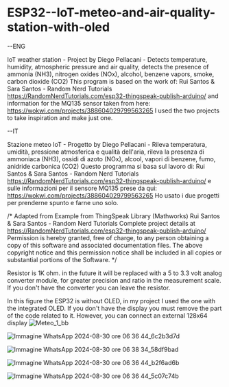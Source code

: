 # ESP32--IoT-meteo-and-air-quality-station-with-oled

--ENG

IoT weather station - Project by Diego Pellacani -
Detects temperature, humidity, atmospheric pressure and air quality, detects the presence of ammonia (NH3), nitrogen oxides (NOx), alcohol, benzene vapors, smoke, carbon dioxide (CO2)
This program is based on the work of:
Rui Santos & Sara Santos - Random Nerd Tutorials https://RandomNerdTutorials.com/esp32-thingspeak-publish-arduino/
and information for the MQ135 sensor taken from here: https://wokwi.com/projects/388604029799563265
I used the two projects to take inspiration and make just one.

--IT

Stazione meteo IoT - Progetto by Diego Pellacani -
Rileva temperatura, umidità, pressione atmosferica e qualità dell'aria, rileva la presenza di ammoniaca (NH3), ossidi di azoto (NOx), alcool, vapori di benzene, fumo, anidride carbonica (CO2)
Questo programma si basa sul lavoro di:
Rui Santos & Sara Santos - Random Nerd Tutorials https://RandomNerdTutorials.com/esp32-thingspeak-publish-arduino/
e sulle informazioni per il sensore MQ135 prese da qui: https://wokwi.com/projects/388604029799563265
Ho usato i due progetti per prenderne spunto e farne uno solo.

/*
  Adapted from Example from ThingSpeak Library (Mathworks) 
  Rui Santos & Sara Santos - Random Nerd Tutorials
  Complete project details at https://RandomNerdTutorials.com/esp32-thingspeak-publish-arduino/
  Permission is hereby granted, free of charge, to any person obtaining a copy of this software and associated documentation files.
  The above copyright notice and this permission notice shall be included in all copies or substantial portions of the Software.
*/

Resistor is 1K ohm. in the future it will be replaced with a 5 to 3.3 volt analog converter module, for greater precision and ratio in the measurement scale.
If you don't have the converter you can leave the resistor.


In this figure the ESP32 is without OLED, in my project I used the one with the integrated OLED. If you don't have the display you must remove the part of the code related to it. However, you can connect an external 128x64 display
![Meteo_1_bb](https://github.com/user-attachments/assets/cd7a263d-9f15-4e99-91a5-272223d560f5)

![Immagine WhatsApp 2024-08-30 ore 06 36 44_6c2b3d7d](https://github.com/user-attachments/assets/ab3287ae-b45b-4a66-b486-8295059612ae)

![Immagine WhatsApp 2024-08-30 ore 06 38 34_58df9bad](https://github.com/user-attachments/assets/4bbac203-a231-46f9-9ec6-6414ece2131b)

![Immagine WhatsApp 2024-08-30 ore 06 36 44_b2f6ad6b](https://github.com/user-attachments/assets/2de5d8eb-24e3-4d00-8eae-f7b3cca46781)

![Immagine WhatsApp 2024-08-30 ore 06 36 44_5c07c74b](https://github.com/user-attachments/assets/91117cb6-a710-4648-8f6e-97134d441c0f)
